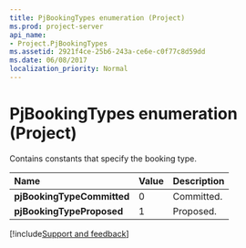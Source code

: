 ```yaml
---
title: PjBookingTypes enumeration (Project)
ms.prod: project-server
api_name:
- Project.PjBookingTypes
ms.assetid: 2921f4ce-25b6-243a-ce6e-c0f77c8d59dd
ms.date: 06/08/2017
localization_priority: Normal
---
```



# PjBookingTypes enumeration (Project)

Contains constants that specify the booking type.



|Name|Value|Description|
|:-----|:-----|:-----|
|**pjBookingTypeCommitted**|0|Committed.|
|**pjBookingTypeProposed**|1|Proposed.|

[!include[Support and feedback](~/includes/feedback-boilerplate.md)]